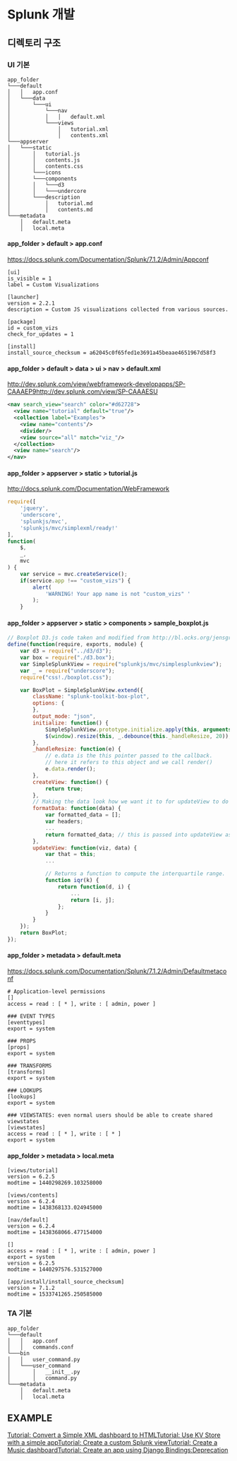 # Splunk 개발

## 디렉토리 구조

### UI 기본

```text
app_folder
└───default
│   │   app.conf
│   └───data
│       └───ui
│           └───nav
│           │   │   default.xml
│           └───views
│               │   tutorial.xml
│               │   contents.xml
└───appserver
│   └───static
│       │   tutorial.js
│       │   contents.js
│       │   contents.css
│       └───icons
│       └───components
│       │   └───d3
│       │   └───undercore
│       └───description
│           │   tutorial.md
│           │   contents.md
└───metadata
    │   default.meta
    │   local.meta
```

#### app_folder > default > app.conf

<https://docs.splunk.com/Documentation/Splunk/7.1.2/Admin/Appconf>

```properties
[ui]
is_visible = 1
label = Custom Visualizations

[launcher]
version = 2.2.1
description = Custom JS visualizations collected from various sources.

[package]
id = custom_vizs
check_for_updates = 1

[install]
install_source_checksum = a62045c0f65fed1e3691a45beaae4651967d58f3
```

#### app_folder > default > data > ui > nav > default.xml

<http://dev.splunk.com/view/webframework-developapps/SP-CAAAEP9http://dev.splunk.com/view/SP-CAAAESU>

```xml
<nav search_view="search" color="#d62728">
  <view name="tutorial" default="true"/>
  <collection label="Examples">
    <view name="contents"/>
    <divider/>
    <view source="all" match="viz_"/>
  </collection>
  <view name="search"/>
</nav>
```

#### app_folder > appserver > static > tutorial.js

<http://docs.splunk.com/Documentation/WebFramework>

```js
require([
    'jquery',
    'underscore',
    'splunkjs/mvc',
    'splunkjs/mvc/simplexml/ready!'
],
function(
    $,
    _,
    mvc
) {
    var service = mvc.createService();
    if(service.app !== "custom_vizs") {
        alert(
            'WARNING! Your app name is not "custom_vizs" '
        );
    }
```

#### app_folder > appserver > static > components > sample_boxplot.js

```js
// Boxplot D3.js code taken and modified from http://bl.ocks.org/jensgrubert/7789216 by Jens Grubert
define(function(require, exports, module) {
    var d3 = require("../d3/d3");
    var box = require("./d3.box");
    var SimpleSplunkView = require("splunkjs/mvc/simplesplunkview");
    var _ = require("underscore");
    require("css!./boxplot.css");

    var BoxPlot = SimpleSplunkView.extend({
        className: "splunk-toolkit-box-plot",
        options: {
        },
        output_mode: "json",
        initialize: function() {
            SimpleSplunkView.prototype.initialize.apply(this, arguments);
            $(window).resize(this, _.debounce(this._handleResize, 20));
        },
        _handleResize: function(e) {
            // e.data is the this pointer passed to the callback.
            // here it refers to this object and we call render()
            e.data.render();
        },
        createView: function() {
            return true;
        },
        // Making the data look how we want it to for updateView to do its job
        formatData: function(data) {
            var formatted_data = [];
            var headers;
            ...
            return formatted_data; // this is passed into updateView as 'data'
        },
        updateView: function(viz, data) {
            var that = this;
            ...

            // Returns a function to compute the interquartile range.
            function iqr(k) {
                return function(d, i) {
                    ...
                    return [i, j];
                };
            }
        }
    });
    return BoxPlot;
});
```

#### app_folder > metadata > default.meta

<https://docs.splunk.com/Documentation/Splunk/7.1.2/Admin/Defaultmetaconf>

```properties
# Application-level permissions
[]
access = read : [ * ], write : [ admin, power ]

### EVENT TYPES
[eventtypes]
export = system

### PROPS
[props]
export = system

### TRANSFORMS
[transforms]
export = system

### LOOKUPS
[lookups]
export = system

### VIEWSTATES: even normal users should be able to create shared viewstates
[viewstates]
access = read : [ * ], write : [ * ]
export = system

```

#### app_folder > metadata > local.meta

```properties
[views/tutorial]
version = 6.2.5
modtime = 1440298269.103258000

[views/contents]
version = 6.2.4
modtime = 1438368133.024945000

[nav/default]
version = 6.2.4
modtime = 1438368066.477154000

[]
access = read : [ * ], write : [ admin, power ]
export = system
version = 6.2.5
modtime = 1440297576.531527000

[app/install/install_source_checksum]
version = 7.1.2
modtime = 1533741265.250585000

```

### TA 기본

```text
app_folder
└───default
│   │   app.conf
│   │   commands.conf
└───bin
│   │   user_command.py
│   └───user_command
│       │   __init__.py
│       │   command.py
└───metadata
    │   default.meta
    │   local.meta
```

## EXAMPLE

[Tutorial: Convert a Simple XML dashboard to HTML](http://dev.splunk.com/view/SP-CAAAETP)[Tutorial: Use KV Store with a simple app](http://dev.splunk.com/view/SP-CAAAEZT)[Tutorial: Create a custom Splunk view](http://dev.splunk.com/view/SP-CAAAEQ8)[Tutorial: Create a Music dashboard](http://dev.splunk.com/view/SP-CAAAEMU)[Tutorial: Create an app using Django Bindings:Deprecation](http://dev.splunk.com/view/SP-CAAAESP)

